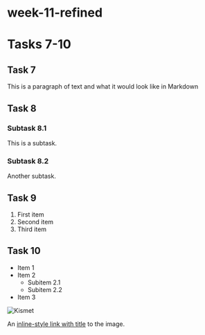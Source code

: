 # week-11-refined
# Tasks 7-10

## Task 7

This is a paragraph of text and what it would look like in Markdown

## Task 8

### Subtask 8.1

This is a subtask.

### Subtask 8.2

Another subtask.

## Task 9

1. First item
2. Second item
3. Third item

## Task 10

- Item 1
- Item 2
  - Subitem 2.1
  - Subitem 2.2
- Item 3

![Kismet](https://upload.wikimedia.org/wikipedia/commons/0/03/Kismet-IMG_6007-black.jpg)

An [inline-style link with title](https://commons.wikimedia.org/wiki/File:Kismet-IMG_6007-black.jpg) to the image.